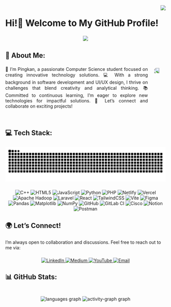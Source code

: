 <img align="right" src="https://visitor-badge.laobi.icu/badge?page_id=adasankin.adasankin&"  />

###

<h1 align="left">Hi!👋 Welcome to My GitHub Profile!</h1>

###

<div align="center">
  <img height="220" src="https://media.licdn.com/dms/image/v2/D5616AQE46KWpJWSGUw/profile-displaybackgroundimage-shrink_350_1400/profile-displaybackgroundimage-shrink_350_1400/0/1738496401054?e=1745452800&v=beta&t=DICT4U1QqQfIJ5NQ64kQOURWMlYJGoK9dKUlIMykWm8"  />
</div>

###

<h2 align="left">💫 About Me:</h2>

###

<img align="right" style="margin: 5px 20px; transform: scale(-1, 1);" height="150" src="https://media.giphy.com/media/PFYj4tDyLeWvm/giphy.gif?cid=ecf05e47tcl0hb3mu7r8t12xy6gb8wyctail6h9jqafl5zkv&ep=v1_stickers_search&rid=giphy.gif&ct=s"  />

###

<p align="justify">👋 I’m Pingkan, a passionate Computer Science student focused on creating innovative technology solutions. 💻 With a strong background in software development and UI/UX design, I thrive on challenges that blend creativity and analytical thinking. 📚 Committed to continuous learning, I’m eager to explore new technologies for impactful solutions. 🤝 Let’s connect and collaborate on exciting projects!</p>

<br clear="both">

###

<h2 align="left">💻 Tech Stack:</h2>

###

<img src="https://raw.githubusercontent.com/adasankin/adasankin/output/snake.svg" alt="Snake animation" />

###

<div align="center">
  <img src="https://img.shields.io/badge/c++-%2300599C.svg?style=flat&logo=c%2B%2B&logoColor=white" alt="C++">
  <img src="https://img.shields.io/badge/html5-%23E34F26.svg?style=flat&logo=html5&logoColor=white" alt="HTML5">
  <img src="https://img.shields.io/badge/javascript-%23323330.svg?style=flat&logo=javascript&logoColor=%23F7DF1E" alt="JavaScript"> 
  <img src="https://img.shields.io/badge/python-3670A0?style=flat&logo=python&logoColor=ffdd54" alt="Python">
  <img src="https://img.shields.io/badge/php-%23777BB4.svg?style=flat&logo=php&logoColor=white" alt="PHP">
  <img src="https://img.shields.io/badge/netlify-%23000000.svg?style=flat&logo=netlify&logoColor=#00C7B7" alt="Netlify">
  <img src="https://img.shields.io/badge/vercel-%23000000.svg?style=flat&logo=vercel&logoColor=white" alt="Vercel">
  <img src="https://img.shields.io/badge/Apache%20Hadoop-66CCFF?style=flat&logo=apachehadoop&logoColor=black" alt="Apache Hadoop">
  <img src="https://img.shields.io/badge/laravel-%23FF2D20.svg?style=flat&logo=laravel&logoColor=white" alt="Laravel">
  <img src="https://img.shields.io/badge/react-%2320232a.svg?style=flat&logo=react&logoColor=%2361DAFB" alt="React">
  <img src="https://img.shields.io/badge/tailwindcss-%2338B2AC.svg?style=flat&logo=tailwind-css&logoColor=white" alt="TailwindCSS">
  <img src="https://img.shields.io/badge/vite-%23646CFF.svg?style=flat&logo=vite&logoColor=white" alt="Vite">
  <img src="https://img.shields.io/badge/figma-%23F24E1E.svg?style=flat&logo=figma&logoColor=white" alt="Figma">
  <img src="https://img.shields.io/badge/pandas-%23150458.svg?style=flat&logo=pandas&logoColor=white" alt="Pandas">
  <img src="https://img.shields.io/badge/Matplotlib-%23ffffff.svg?style=flat&logo=Matplotlib&logoColor=black" alt="Matplotlib">
  <img src="https://img.shields.io/badge/numpy-%23013243.svg?style=flat&logo=numpy&logoColor=white" alt="NumPy">
  <!-- <img src="https://img.shields.io/badge/SciPy-%230C55A5.svg?style=flat&logo=scipy&logoColor=white" alt="SciPy"> -->
  <img src="https://img.shields.io/badge/github-%23121011 .svg?style=flat&logo=github&logoColor=white" alt="GitHub">
  <img src="https://img.shields.io/badge/gitlab%20CI-%23181717.svg?style=flat&logo=gitlab&logoColor=white" alt="GitLab CI">
  <img src="https://img.shields.io/badge/cisco-%23049fd9.svg?style=flat&logo=cisco&logoColor=black" alt="Cisco">
  <img src="https://img.shields.io/badge/Notion-%23000000.svg?style=flat&logo=notion&logoColor=white" alt="Notion">
  <img src="https://img.shields.io/badge/Postman-FF6C37?style=flat&logo=postman&logoColor=white" alt="Postman">
</div>

###

<h2 align="left">🌍 Let’s Connect!</h2>

###

<p align="left">I’m always open to collaboration and discussions. Feel free to reach out to me via:</p>

###

<div align="center">
    <a href="https://linkedin.com/in/pingkannsa">
        <img src="https://img.shields.io/badge/LinkedIn-%230077B5.svg?logo=linkedin&logoColor=white" alt="LinkedIn">
    </a>
    <a href="https://medium.com/@pingkannsa">
        <img src="https://img.shields.io/badge/Medium-12100E?logo=medium&logoColor=white" alt="Medium">
    </a>
    <a href="https://youtube.com/@pinetheral">
        <img src="https://img.shields.io/badge/YouTube-%23FF0000.svg?logo=YouTube&logoColor=white" alt="YouTube">
    </a>
    <a href="mailto:pingkansekar01@gmail.com">
        <img src="https://img.shields.io/badge/Email-D14836?logo=gmail&logoColor=white" alt="Email">
    </a>
</div>

###

<h2 align="left">📊 GitHub Stats:</h2>

###

<br clear="both">

<div align="center">
  <img src="https://github-readme-stats.vercel.app/api/top-langs?username=adasankin&locale=en&hide_title=false&layout=compact&card_width=320&langs_count=5&theme=dracula&hide_border=false&order=2" height="150" alt="languages graph"  />
  <!-- <img src="https://streak-stats.demolab.com/?user=adasankin&locale=en&mode=daily&theme=dracula&hide_border=false&border_radius=5&order=3" height="150" alt="streak graph"  /> -->
  <img src="https://github-readme-activity-graph.vercel.app/graph?username=adasankin&radius=16&theme=react&area=true&order=5" height="150" alt="activity-graph graph"  />
</div>

###